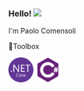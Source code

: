<!--
<img src="https://paolocomensoli.net/assets/img/logos/PcSmall.png" alt="Header" title="Header" style="max-width:100%;">
-->

### Hello! <img src="https://raw.githubusercontent.com/MartinHeinz/MartinHeinz/master/wave.gif" width="30px" style="max-width:100%;">
I'm Paolo Comensoli

🧰Toolbox

<img src="https://github.com/devicons/devicon/blob/master/icons/dotnetcore/dotnetcore-original.svg" width="50" height="50"> <img src="https://github.com/devicons/devicon/blob/master/icons/csharp/csharp-plain.svg" width="50" height="50">




<!--
**PaoloComensoli/paolocomensoli** is a ✨ _special_ ✨ repository because its `README.md` (this file) appears on your GitHub profile.

Here are some ideas to get you started:

- 🔭 I’m currently working on ...
- 🌱 I’m currently learning ...
- 👯 I’m looking to collaborate on ...
- 🤔 I’m looking for help with ...
- 💬 Ask me about ...
- 📫 How to reach me: ...
- 😄 Pronouns: ...
- ⚡ Fun fact: ...
-->
